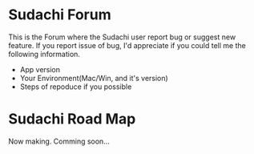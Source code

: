# Sudachi Forum
This is the Forum where the Sudachi user report bug or suggest new feature.
If you report issue of bug, I'd appreciate if you could tell me the following information.

- App version
- Your Environment(Mac/Win, and it's version)
- Steps of repoduce if you possible

# Sudachi Road Map
Now making. Comming soon...
